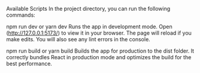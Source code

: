 Available Scripts
In the project directory, you can run the following commands:

npm run dev or yarn dev
Runs the app in development mode. Open (http://127.0.0.1:5173/) to view it in your browser. The page will reload if you make edits. You will also see any lint errors in the console.

npm run build or yarn build
Builds the app for production to the dist folder. It correctly bundles React in production mode and optimizes the build for the best performance.

